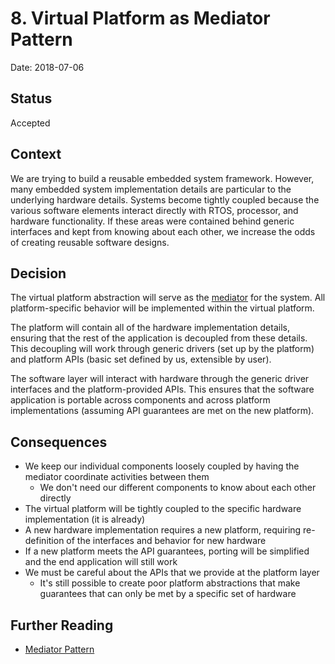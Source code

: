 # 8. Virtual Platform as Mediator Pattern

Date: 2018-07-06

## Status

Accepted

## Context

We are trying to build a reusable embedded system framework. However, many embedded system implementation details are particular to the underlying hardware details. Systems become tightly coupled because the various software elements interact directly with RTOS, processor, and hardware functionality. If these areas were contained behind generic interfaces and kept from knowing about each other, we increase the odds of creating reusable software designs.

## Decision

The virtual platform abstraction will serve as the [mediator](../patterns/mediator.md) for the system. All platform-specific behavior will be implemented within the virtual platform.

The platform will contain all of the hardware implementation details, ensuring that the rest of the application is decoupled from these details. This decoupling will work through generic drivers (set up by the platform) and platform APIs (basic set defined by us, extensible by user).

The software layer will interact with hardware through the generic driver interfaces and the platform-provided APIs. This ensures that the software application is portable across components and across platform implementations (assuming API guarantees are met on the new platform).

## Consequences

* We keep our individual components loosely coupled by having the mediator coordinate activities between them
	* We don't need our different components to know about each other directly
* The virtual platform will be tightly coupled to the specific hardware implementation (it is already)
* A new hardware implementation requires a new platform, requiring re-definition of the interfaces and behavior for new hardware
* If a new platform meets the API guarantees, porting will be simplified and the end application will still work
* We must be careful about the APIs that we provide at the platform layer
	* It's still possible to create poor platform abstractions that make guarantees that can only be met by a specific set of hardware

## Further Reading

* [Mediator Pattern](../../patterns/mediator.md)
